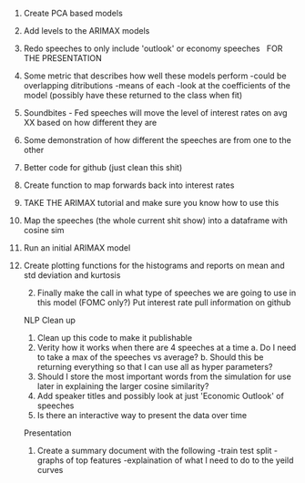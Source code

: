 

1. Create PCA based models                                                               
2. Add levels to the ARIMAX models
3. Redo speeches to only include 'outlook' or economy speeches
 
FOR THE PRESENTATION 
1. Some metric that describes how well these models perform
    -could be overlapping ditributions
    -means of each
    -look at the coefficients of the model (possibly have these returned to the class when fit)
2. Soundbites - Fed speeches will move the level of interest rates on avg XX based on how different they are
3. Some demonstration of how different the speeches are from one to the other
4. Better code for github (just clean this shit)


2. Create function to map forwards back into interest rates
3. TAKE THE ARIMAX tutorial and make sure you know how to use this
4. Map the speeches (the whole current shit show) into a dataframe with cosine sim
5. Run an initial ARIMAX model
6. Create plotting functions for the histograms and reports on mean and std deviation and kurtosis


    2. Finally make the call in what type of speeches we are going to
        use in this model (FOMC only?)
    Put interest rate pull information on github



    NLP Clean up
    1. Clean up this code to make it publishable
    2. Verity how it works when there are 4 speeches at a time
        a. Do I need to take a max of the speeches vs average?
        b. Should this be returning everything so that I can use all as hyper parameters?
    3. Should I store the most important words from the simulation for use later in      explaining the larger cosine similarity?
    5. Add speaker titles and possibly look at just 'Economic Outlook' of speeches
    6. Is there an interactive way to present the data over time

    Presentation
    1. Create a summary document with the following
        -train test split
        -graphs of top features
        -explaination of what I need to do to the yeild curves




